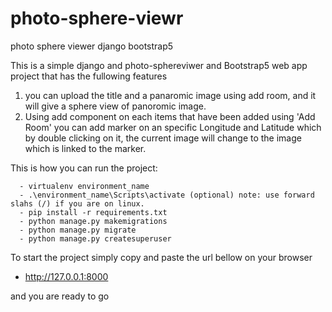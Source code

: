 # photo-sphere-viewr
photo sphere viewer django bootstrap5

This is a simple django and photo-sphereviwer and Bootstrap5 web app project that has the fullowing features
1. you can upload the title and a panaromic image using add room, and it will give a sphere view of panoromic image.
2. Using add component on each items that have been added using 'Add Room' you can add marker on an specific 
   Longitude and Latitude which by double clicking on it, the current image will change to the image which is linked to the marker.


This is how you can run the project:
      
      - virtualenv environment_name
      - .\environment_name\Scripts\activate (optional) note: use forward slahs (/) if you are on linux.
      - pip install -r requirements.txt
      - python manage.py makemigrations
      - python manage.py migrate
      - python manage.py createsuperuser

To start the project simply copy and paste the url bellow on your browser
- http://127.0.0.1:8000

and you are ready to go
